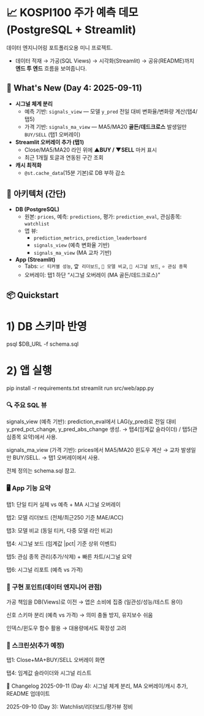# 📈 KOSPI100 주가 예측 데모 (PostgreSQL + Streamlit)

데이터 엔지니어링 포트폴리오용 미니 프로젝트.  
- 데이터 적재 → 가공(SQL Views) → 시각화(Streamlit) → 공유(README)까지 **엔드 투 엔드** 흐름을 보여줍니다.

## 🚀 What's New (Day 4: 2025-09-11)
- **시그널 체계 분리**
  - 예측 기반: `signals_view` — 모델 `y_pred` 전일 대비 변화율/변화량 계산(탭4/탭5)  
  - 가격 기반: `signals_ma_view` — MA5/MA20 **골든/데드크로스** 발생일만 `BUY/SELL` (탭1 오버레이)
- **Streamlit 오버레이 추가 (탭1)**
  - Close/MA5/MA20 라인 위에 **▲BUY / ▼SELL** 마커 표시
  - 최근 1개월 토글과 연동된 구간 조회
- **캐시 최적화**
  - `@st.cache_data`(15분 기본)로 DB 부하 감소

## 🧱 아키텍처 (간단)
- **DB (PostgreSQL)**
  - 원본: `prices`, 예측: `predictions`, 평가: `prediction_eval`, 관심종목: `watchlist`
  - 앱 뷰:
    - `prediction_metrics`, `prediction_leaderboard`
    - `signals_view` (예측 변화율 기반)  
    - `signals_ma_view` (MA 교차 기반)
- **App (Streamlit)**
  - Tabs: `📈 티커별 성능`, `🏆 리더보드`, `🔬 모델 비교`, `🚨 시그널 보드`, `⭐ 관심 종목`
  - 오버레이: 탭1 하단 “시그널 오버레이 (MA 골든/데드크로스)”

## 📦 Quickstart
# 1) DB 스키마 반영
psql $DB_URL -f schema.sql

# 2) 앱 실행
pip install -r requirements.txt
streamlit run src/web/app.py


### 🔍 주요 SQL 뷰
signals_view (예측 기반): prediction_eval에서 LAG(y_pred)로 전일 대비 y_pred_pct_change, y_pred_abs_change 생성.
→ 탭4(임계값 슬라이더) / 탭5(관심종목 요약)에서 사용.

signals_ma_view (가격 기반): prices에서 MA5/MA20 윈도우 계산 → 교차 발생일만 BUY/SELL.
→ 탭1 오버레이에서 사용.

전체 정의는 schema.sql 참고.

### 🖥️ App 기능 요약
탭1: 단일 티커 실제 vs 예측 + MA 시그널 오버레이

탭2: 모델 리더보드 (전체/최근250 기준 MAE/ACC)

탭3: 모델 비교 (동일 티커, 다중 모델 라인 비교)

탭4: 시그널 보드 (임계값 |pct| 기준 상위 이벤트)

탭5: 관심 종목 관리(추가/삭제) + 빠른 차트/시그널 요약

탭6: 시그널 리포트 (예측 vs 가격)

### 🧩 구현 포인트(데이터 엔지니어 관점)
가공 책임을 DB(Views)로 이전 → 앱은 소비에 집중 (일관성/성능/테스트 용이)

신호 스키마 분리 (예측 vs 가격) → 의미 충돌 방지, 유지보수 쉬움

인덱스/윈도우 함수 활용 → 대용량에서도 확장성 고려

### 📸 스크린샷(추가 예정)
탭1: Close+MA+BUY/SELL 오버레이 화면

탭4: 임계값 슬라이더와 시그널 리스트

📝 Changelog
2025-09-11 (Day 4): 시그널 체계 분리, MA 오버레이/캐시 추가, README 업데이트

2025-09-10 (Day 3): Watchlist/리더보드/평가뷰 정비
